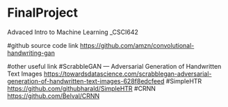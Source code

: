 # FinalProject
Advaced Intro to Machine Learning _CSCI642

#github source code link
https://github.com/amzn/convolutional-handwriting-gan

#other useful link
    #ScrabbleGAN — Adversarial Generation of Handwritten Text Images
    https://towardsdatascience.com/scrabblegan-adversarial-generation-of-handwritten-text-images-628f8edcfeed
    #SimpleHTR 
    https://github.com/githubharald/SimpleHTR
    #CRNN
    https://github.com/Belval/CRNN